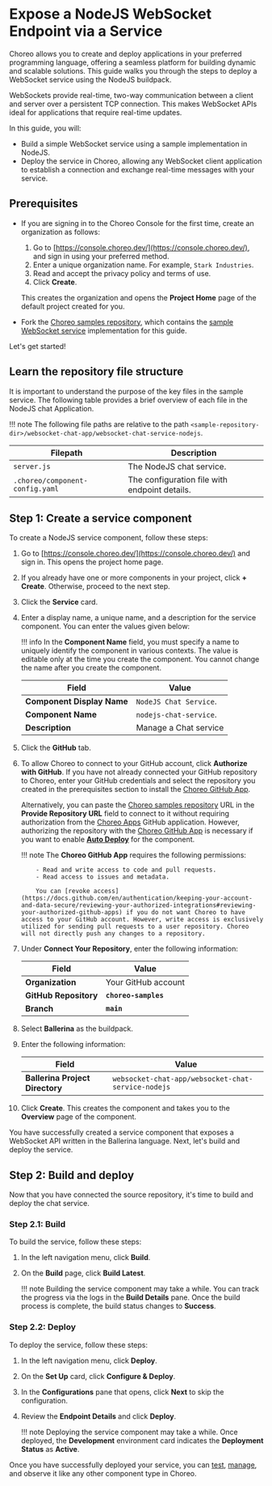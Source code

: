 # Expose a NodeJS WebSocket Endpoint via a Service

Choreo allows you to create and deploy applications in your preferred programming language, offering a seamless platform for building dynamic and scalable solutions. This guide walks you through the steps to deploy a WebSocket service using the NodeJS buildpack.

WebSockets provide real-time, two-way communication between a client and server over a persistent TCP connection. This makes WebSocket APIs ideal for applications that require real-time updates.

In this guide, you will:

- Build a simple WebSocket service using a sample implementation in NodeJS.
- Deploy the service in Choreo, allowing any WebSocket client application to establish a connection and exchange real-time messages with your service.

## Prerequisites

- If you are signing in to the Choreo Console for the first time, create an organization as follows:

    1. Go to [https://console.choreo.dev/](https://console.choreo.dev/), and sign in using your preferred method.
    2. Enter a unique organization name. For example, `Stark Industries`.
    3. Read and accept the privacy policy and terms of use.
    4. Click **Create**.

    This creates the organization and opens the **Project Home** page of the default project created for you.

- Fork the [Choreo samples repository](https://github.com/wso2/choreo-samples/), which contains the [sample WebSocket service](https://github.com/wso2/choreo-samples/tree/main/chat-service-websocket) implementation for this guide.

Let's get started!

## Learn the repository file structure

It is important to understand the purpose of the key files in the sample service. The following table provides a brief overview of each file in the NodeJS chat Application.

!!! note
    The following file paths are relative to the path `<sample-repository-dir>/websocket-chat-app/websocket-chat-service-nodejs`.

|Filepath                        | Description                                                     |
|--------------------------------|-----------------------------------------------------------------|
| `server.js`                    | The NodeJS chat service.                                        |
| `.choreo/component-config.yaml`| The configuration file with endpoint details.                   |

## Step 1: Create a service component 

To create a NodeJS service component, follow these steps:

1. Go to [https://console.choreo.dev/](https://console.choreo.dev/) and sign in. This opens the project home page.
2. If you already have one or more components in your project, click **+ Create**. Otherwise, proceed to the next step.
3. Click the **Service** card.
4. Enter a display name, a unique name, and a description for the service component. You can enter the values given below:
    
    !!! info
         In the **Component Name** field, you must specify a name to uniquely identify the component in various contexts. The value is editable only at the time you create the component. You cannot change the name after you create the component.

    | **Field**                 | **Value**               |
    |---------------------------|-------------------------|
    | **Component Display Name**| `NodeJS Chat Service`.  |
    | **Component Name**        | `nodejs-chat-service`.  |
    | **Description**           | Manage a Chat service   |
    
5. Click the **GitHub** tab.
6. To allow Choreo to connect to your GitHub account, click **Authorize with GitHub**. If you have not already connected your GitHub repository to Choreo, enter your GitHub credentials and select the repository you created in the prerequisites section to install the [Choreo GitHub App](https://github.com/marketplace/choreo-apps).

    Alternatively, you can paste the [Choreo samples repository](https://github.com/wso2/choreo-samples) URL in the **Provide Repository URL** field to connect to it without requiring authorization from the [Choreo Apps](https://github.com/marketplace/choreo-apps) GitHub application. However, authorizing the repository with the [Choreo GitHub App](https://github.com/marketplace/choreo-apps) is necessary if you want to enable [**Auto Deploy**](https://wso2.com/choreo/docs/choreo-concepts/ci-cd/#deploy) for the component.

    !!! note
           The **Choreo GitHub App** requires the following permissions:

           - Read and write access to code and pull requests.
           - Read access to issues and metadata.
             
           You can [revoke access](https://docs.github.com/en/authentication/keeping-your-account-and-data-secure/reviewing-your-authorized-integrations#reviewing-your-authorized-github-apps) if you do not want Choreo to have access to your GitHub account. However, write access is exclusively utilized for sending pull requests to a user repository. Choreo will not directly push any changes to a repository.

7. Under **Connect Your Repository**, enter the following information:

    | **Field**               | **Value**               |
    |-------------------------|-------------------------|
    | **Organization**        | Your GitHub account     |
    | **GitHub Repository**   | **`choreo-samples`**    |
    | **Branch**              | **`main`**              |

8. Select **Ballerina** as the buildpack.
9. Enter the following information:
    
    | **Field**                      | **Value**                 |
    |--------------------------------|---------------------------|
    | **Ballerina Project Directory**| `websocket-chat-app/websocket-chat-service-nodejs`  |

10. Click **Create**. This creates the component and takes you to the **Overview** page of the component.

You have successfully created a service component that exposes a WebSocket API written in the Ballerina language. Next, let's build and deploy the service.

## Step 2: Build and deploy

Now that you have connected the source repository, it's time to build and deploy the chat service.

### Step 2.1: Build

To build the service, follow these steps:

1. In the left navigation menu, click **Build**.
2. On the **Build** page, click **Build Latest**.

    !!! note
        Building the service component may take a while. You can track the progress via the logs in the **Build Details** pane. Once the build process is complete, the build status changes to **Success**.

### Step 2.2: Deploy

To deploy the service, follow these steps: 

1. In the left navigation menu, click **Deploy**.
2. On the **Set Up** card, click **Configure &  Deploy**.
3. In the **Configurations** pane that opens, click **Next** to skip the configuration.
4. Review the **Endpoint Details** and click **Deploy**.

    !!! note
        Deploying the service component may take a while. Once deployed, the **Development** environment card indicates the **Deployment Status** as **Active**.

Once you have successfully deployed your service, you can [test](../../testing/test-websocket-endpoints-via-the-websocket-console.md), [manage](../../api-management/lifecycle-management.md), and observe it like any other component type in Choreo.
